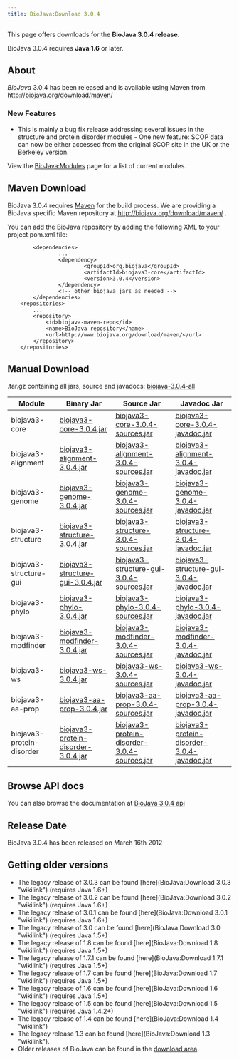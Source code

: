 ```yaml
---
title: BioJava:Download 3.0.4
---
```


This page offers downloads for the <b>BioJava 3.0.4 release</b>.

BioJava 3.0.4 requires <b>Java 1.6</b> or later.

About
-----

*BioJava* 3.0.4 has been released and is available using Maven from
[<http://biojava.org/download/maven/>](http://biojava.org/download/maven/)

### New Features

- This is mainly a bug fix release addressing several issues in the
structure and protein disorder modules - One new feature: SCOP data can
now be either accessed from the original SCOP site in the UK or the
Berkeley version.

View the <BioJava:Modules> page for a list of current modules.

Maven Download
--------------

BioJava 3.0.4 requires [Maven](http://maven.apache.org/) for the build
process. We are providing a BioJava specific Maven repository at
<http://biojava.org/download/maven/> .

You can add the BioJava repository by adding the following XML to your
project pom.xml file:

            <dependencies>
                    ...
                    <dependency>
                            <groupId>org.biojava</groupId>
                            <artifactId>biojava3-core</artifactId>
                            <version>3.0.4</version>
                    </dependency>
                    <!-- other biojava jars as needed -->
            </dependencies>
        <repositories>
            ...
            <repository>
                <id>biojava-maven-repo</id>
                <name>BioJava repository</name>
                <url>http://www.biojava.org/download/maven/</url>           
            </repository>
        </repositories>

Manual Download
---------------

.tar.gz containing all jars, source and javadocs:
[biojava-3.0.4-all](http://biojava.org/download/bj3.0.4/biojava-3.0.4-all.tar.gz)

| Module                    | Binary Jar                                                                                                                                               | Source Jar                                                                                                                                                               | Javadoc Jar                                                                                                                                                              |
|---------------------------|----------------------------------------------------------------------------------------------------------------------------------------------------------|--------------------------------------------------------------------------------------------------------------------------------------------------------------------------|--------------------------------------------------------------------------------------------------------------------------------------------------------------------------|
| biojava3-core             | [biojava3-core-3.0.4.jar](http://biojava.org/download/maven/org/biojava/biojava3-core/3.0.4/biojava3-core-3.0.4.jar)                                     | [biojava3-core-3.0.4-sources.jar](http://biojava.org/download/maven/org/biojava/biojava3-core/3.0.4/biojava3-core-3.0.4-sources.jar)                                     | [biojava3-core-3.0.4-javadoc.jar](http://biojava.org/download/maven/org/biojava/biojava3-core/3.0.4/biojava3-core-3.0.4-javadoc.jar)                                     |
| biojava3-alignment        | [biojava3-alignment-3.0.4.jar](http://biojava.org/download/maven/org/biojava/biojava3-alignment/3.0.4/biojava3-alignment-3.0.4.jar)                      | [biojava3-alignment-3.0.4-sources.jar](http://biojava.org/download/maven/org/biojava/biojava3-alignment/3.0.4/biojava3-alignment-3.0.4-sources.jar)                      | [biojava3-alignment-3.0.4-javadoc.jar](http://biojava.org/download/maven/org/biojava/biojava3-alignment/3.0.4/biojava3-alignment-3.0.4-javadoc.jar)                      |
| biojava3-genome           | [biojava3-genome-3.0.4.jar](http://biojava.org/download/maven/org/biojava/biojava3-genome/3.0.4/biojava3-genome-3.0.4.jar)                               | [biojava3-genome-3.0.4-sources.jar](http://biojava.org/download/maven/org/biojava/biojava3-genome/3.0.4/biojava3-genome-3.0.4-sources.jar)                               | [biojava3-genome-3.0.4-javadoc.jar](http://biojava.org/download/maven/org/biojava/biojava3-genome/3.0.4/biojava3-genome-3.0.4-javadoc.jar)                               |
| biojava3-structure        | [biojava3-structure-3.0.4.jar](http://biojava.org/download/maven/org/biojava/biojava3-structure/3.0.4/biojava3-structure-3.0.4.jar)                      | [biojava3-structure-3.0.4-sources.jar](http://biojava.org/download/maven/org/biojava/biojava3-structure/3.0.4/biojava3-structure-3.0.4-sources.jar)                      | [biojava3-structure-3.0.4-javadoc.jar](http://biojava.org/download/maven/org/biojava/biojava3-structure/3.0.4/biojava3-structure-3.0.4-javadoc.jar)                      |
| biojava3-structure-gui    | [biojava3-structure-gui-3.0.4.jar](http://biojava.org/download/maven/org/biojava/biojava3-structure-gui/3.0.4/biojava3-structure-gui-3.0.4.jar)          | [biojava3-structure-gui-3.0.4-sources.jar](http://biojava.org/download/maven/org/biojava/biojava3-structure-gui/3.0.4/biojava3-structure-gui-3.0.4-sources.jar)          | [biojava3-structure-gui-3.0.4-javadoc.jar](http://biojava.org/download/maven/org/biojava/biojava3-structure-gui/3.0.4/biojava3-structure-gui-3.0.4-javadoc.jar)          |
| biojava3-phylo            | [biojava3-phylo-3.0.4.jar](http://biojava.org/download/maven/org/biojava/biojava3-phylo/3.0.4/biojava3-phylo-3.0.4.jar)                                  | [biojava3-phylo-3.0.4-sources.jar](http://biojava.org/download/maven/org/biojava/biojava3-phylo/3.0.4/biojava3-phylo-3.0.4-sources.jar)                                  | [biojava3-phylo-3.0.4-javadoc.jar](http://biojava.org/download/maven/org/biojava/biojava3-phylo/3.0.4/biojava3-phylo-3.0.4-javadoc.jar)                                  |
| biojava3-modfinder        | [biojava3-modfinder-3.0.4.jar](http://biojava.org/download/maven/org/biojava/biojava3-modfinder/3.0.4/biojava3-modfinder-3.0.4.jar)                      | [biojava3-modfinder-3.0.4-sources.jar](http://biojava.org/download/maven/org/biojava/biojava3-modfinder/3.0.4/biojava3-modfinder-3.0.4-sources.jar)                      | [biojava3-modfinder-3.0.4-javadoc.jar](http://biojava.org/download/maven/org/biojava/biojava3-modfinder/3.0.4/biojava3-modfinder-3.0.4-javadoc.jar)                      |
| biojava3-ws               | [biojava3-ws-3.0.4.jar](http://biojava.org/download/maven/org/biojava/biojava3-ws/3.0.4/biojava3-ws-3.0.4.jar)                                           | [biojava3-ws-3.0.4-sources.jar](http://biojava.org/download/maven/org/biojava/biojava3-ws/3.0.4/biojava3-ws-3.0.4-sources.jar)                                           | [biojava3-ws-3.0.4-javadoc.jar](http://biojava.org/download/maven/org/biojava/biojava3-ws/3.0.4/biojava3-ws-3.0.4-javadoc.jar)                                           |
| biojava3-aa-prop          | [biojava3-aa-prop-3.0.4.jar](http://biojava.org/download/maven/org/biojava/biojava3-aa-prop/3.0.4/biojava3-aa-prop-3.0.4.jar)                            | [biojava3-aa-prop-3.0.4-sources.jar](http://biojava.org/download/maven/org/biojava/biojava3-aa-prop/3.0.4/biojava3-aa-prop3.0.4-sources.jar)                             | [biojava3-aa-prop-3.0.4-javadoc.jar](http://biojava.org/download/maven/org/biojava/biojava3-aa-prop/3.0.4/biojava3-aa-prop-3.0.4-javadoc.jar)                            |
| biojava3-protein-disorder | [biojava3-protein-disorder-3.0.4.jar](http://biojava.org/download/maven/org/biojava/biojava3-protein-disorder/3.0.4/biojava3-protein-disorder-3.0.4.jar) | [biojava3-protein-disorder-3.0.4-sources.jar](http://biojava.org/download/maven/org/biojava/biojava3-protein-disorder/3.0.4/biojava3-protein-disorder-3.0.4-sources.jar) | [biojava3-protein-disorder-3.0.4-javadoc.jar](http://biojava.org/download/maven/org/biojava/biojava3-protein-disorder/3.0.4/biojava3-protein-disorder-3.0.4-javadoc.jar) |

Browse API docs
---------------

You can also browse the documentation at [BioJava 3.0.4
api](http://www.biojava.org/docs/api3.0.4/)

Release Date
------------

BioJava 3.0.4 has been released on March 16th 2012

Getting older versions
----------------------

-   The legacy release of 3.0.3 can be found
    [here](BioJava:Download 3.0.3 "wikilink") (requires Java 1.6+)
-   The legacy release of 3.0.2 can be found
    [here](BioJava:Download 3.0.2 "wikilink") (requires Java 1.6+)
-   The legacy release of 3.0.1 can be found
    [here](BioJava:Download 3.0.1 "wikilink") (requires Java 1.6+)
-   The legacy release of 3.0 can be found
    [here](BioJava:Download 3.0 "wikilink") (requires Java 1.5+)
-   The legacy release of 1.8 can be found
    [here](BioJava:Download 1.8 "wikilink") (requires Java 1.5+)
-   The legacy release of 1.7.1 can be found
    [here](BioJava:Download 1.7.1 "wikilink") (requires Java 1.5+)
-   The legacy release of 1.7 can be found
    [here](BioJava:Download 1.7 "wikilink") (requires Java 1.5+)
-   The legacy release of 1.6 can be found
    [here](BioJava:Download 1.6 "wikilink") (requires Java 1.5+)
-   The legacy release of 1.5 can be found
    [here](BioJava:Download 1.5 "wikilink") (requires Java 1.4.2+)
-   The legacy release of 1.4 can be found
    [here](BioJava:Download 1.4 "wikilink")
-   The legacy release 1.3 can be found
    [here](BioJava:Download 1.3 "wikilink").
-   Older releases of BioJava can be found in the [download
    area](http://www.biojava.org/download/).

